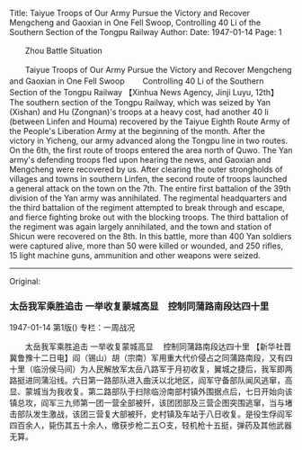 Title: Taiyue Troops of Our Army Pursue the Victory and Recover Mengcheng and Gaoxian in One Fell Swoop, Controlling 40 Li of the Southern Section of the Tongpu Railway
Author:
Date: 1947-01-14
Page: 1

　　Zhou Battle Situation

　　Taiyue Troops of Our Army Pursue the Victory and Recover Mengcheng and Gaoxian in One Fell Swoop
　　Controlling 40 Li of the Southern Section of the Tongpu Railway
    【Xinhua News Agency, Jinji Luyu, 12th】 The southern section of the Tongpu Railway, which was seized by Yan (Xishan) and Hu (Zongnan)'s troops at a heavy cost, had another 40 li (between Linfen and Houma) recovered by the Taiyue Eighth Route Army of the People's Liberation Army at the beginning of the month. After the victory in Yicheng, our army advanced along the Tongpu line in two routes. On the 6th, the first route of troops entered the area north of Quwo. The Yan army's defending troops fled upon hearing the news, and Gaoxian and Mengcheng were recovered by us. After clearing the outer strongholds of villages and towns in southern Linfen, the second route of troops launched a general attack on the town on the 7th. The entire first battalion of the 39th division of the Yan army was annihilated. The regimental headquarters and the third battalion of the regiment attempted to break through and escape, and fierce fighting broke out with the blocking troops. The third battalion of the regiment was again largely annihilated, and the town and station of Shicun were recovered on the 8th. In this battle, more than 400 Yan soldiers were captured alive, more than 50 were killed or wounded, and 250 rifles, 15 light machine guns, ammunition and other weapons were seized.



<hr /> 

Original: 


### 太岳我军乘胜追击  一举收复蒙城高显　控制同蒲路南段达四十里

1947-01-14
第1版()
专栏：一周战况

　　太岳我军乘胜追击
    一举收复蒙城高显
  　控制同蒲路南段达四十里
    【新华社晋冀鲁豫十二日电】阎（锡山）胡（宗南）军用重大代价侵占之同蒲路南段，又有四十里（临汾侯马间）为人民解放军太岳八路军于月初收复，翼城之捷后，我军即两路挺进同蒲沿线。六日第一路部队进入曲沃以北地区，阎军守备部队闻风逃窜，高显、蒙城当为我收复。第二路部队于扫除临汾南部村镇外围据点后，七日开始向该镇总攻，阎军三九师第一团一营全部被歼，该团团部及三营企图突围逃窜，当与堵击部队发生激战，该团三营复大部被歼，史村镇及车站于八日收复。是役生俘阎军四百余人，毙伤其五十余人，缴获步枪二五○支，轻机枪十五挺，弹药及其他武器无算。
